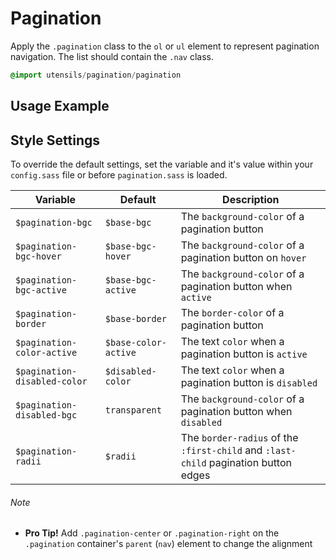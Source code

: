 
# Pagination
Apply the `.pagination` class to the `ol` or `ul` element to
represent pagination navigation. The list should contain the `.nav` class.

```sass
@import utensils/pagination/pagination
```

## Usage Example
<!--~ markup/pagination.html.haml -->


## Style Settings
To override the default settings, set the variable and it's value
within your `config.sass` file or before `pagination.sass` is loaded.

Variable                     | Default               | Description
---------------------------- | --------------------- | -------------------------------------------
`$pagination-bgc`            | `$base-bgc`           | The `background-color` of a pagination button
`$pagination-bgc-hover`      | `$base-bgc-hover`     | The `background-color` of a pagination button on `hover`
`$pagination-bgc-active`     | `$base-bgc-active`    | The `background-color` of a pagination button when `active`
`$pagination-border`         | `$base-border`        | The `border-color` of a pagination button
`$pagination-color-active`   | `$base-color-active`  | The text `color` when a pagination button is `active`
`$pagination-disabled-color` | `$disabled-color`     | The text `color` when a pagination button is `disabled`
`$pagination-disabled-bgc`   | `transparent`         | The `background-color` of a pagination button when `disabled`
`$pagination-radii`          | `$radii`              | The `border-radius` of the `:first-child` and `:last-child` pagination button edges

###### Note
- **Pro Tip!** Add `.pagination-center` or `.pagination-right` on the `.pagination` container's `parent` (`nav`) element to change the alignment

